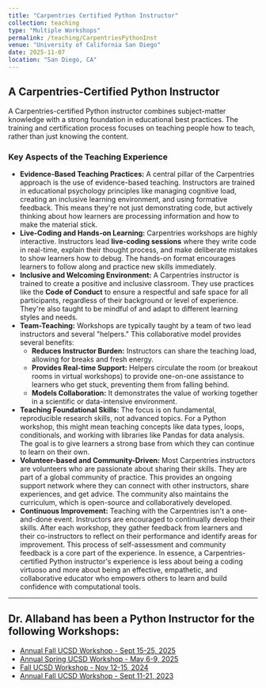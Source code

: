 ```yaml
---
title: "Carpentries Certified Python Instructor"
collection: teaching
type: "Multiple Workshops"
permalink: /teaching/CarpentriesPythonInst
venue: "University of California San Diego"
date: 2025-11-07
location: "San Diego, CA"
---
```

## A Carpentries-Certified Python Instructor
A Carpentries-certified Python instructor combines subject-matter knowledge with a strong foundation in educational best practices. The training and certification process focuses on teaching people how to teach, rather than just knowing the content.
### Key Aspects of the Teaching Experience
* **Evidence-Based Teaching Practices:** A central pillar of the Carpentries approach is the use of evidence-based teaching. Instructors are trained in educational psychology principles like managing cognitive load, creating an inclusive learning environment, and using formative feedback. This means they're not just demonstrating code, but actively thinking about how learners are processing information and how to make the material stick.
* **Live-Coding and Hands-on Learning:** Carpentries workshops are highly interactive. Instructors lead **live-coding sessions** where they write code in real-time, explain their thought process, and make deliberate mistakes to show learners how to debug. The hands-on format encourages learners to follow along and practice new skills immediately.
* **Inclusive and Welcoming Environment:** A Carpentries instructor is trained to create a positive and inclusive classroom. They use practices like the **Code of Conduct** to ensure a respectful and safe space for all participants, regardless of their background or level of experience. They're also taught to be mindful of and adapt to different learning styles and needs.
* **Team-Teaching:** Workshops are typically taught by a team of two lead instructors and several "helpers." This collaborative model provides several benefits:
    * **Reduces Instructor Burden:** Instructors can share the teaching load, allowing for breaks and fresh energy.
    * **Provides Real-time Support:** Helpers circulate the room (or breakout rooms in virtual workshops) to provide one-on-one assistance to learners who get stuck, preventing them from falling behind.
    * **Models Collaboration:** It demonstrates the value of working together in a scientific or data-intensive environment.
* **Teaching Foundational Skills:** The focus is on fundamental, reproducible research skills, not advanced topics. For a Python workshop, this might mean teaching concepts like data types, loops, conditionals, and working with libraries like Pandas for data analysis. The goal is to give learners a strong base from which they can continue to learn on their own.
* **Volunteer-based and Community-Driven:** Most Carpentries instructors are volunteers who are passionate about sharing their skills. They are part of a global community of practice. This provides an ongoing support network where they can connect with other instructors, share experiences, and get advice. The community also maintains the curriculum, which is open-source and collaboratively developed.
* **Continuous Improvement:** Teaching with the Carpentries isn't a one-and-done event. Instructors are encouraged to continually develop their skills. After each workshop, they gather feedback from learners and their co-instructors to reflect on their performance and identify areas for improvement. This process of self-assessment and community feedback is a core part of the experience.
In essence, a Carpentries-certified Python instructor's experience is less about being a coding virtuoso and more about being an effective, empathetic, and collaborative educator who empowers others to learn and build confidence with computational tools.
---
## Dr. Allaband has been a Python Instructor for the following Workshops:
* [Annual Fall UCSD Workshop - Sept 15-25, 2025](https://jmjamison.github.io/2025-09-15-UC/)
* [Annual Spring UCSD Workshop - May 6-9, 2025](https://kcdunn1.github.io/2025-05-06-UCSD-ONLINE/)
* [Fall UCSD Workshop - Nov 12-15, 2024](https://u2ng.github.io/2024-11-12-UCSD-online/)
* [Annual Fall UCSD Workshop - Sept 11-21, 2023](https://ucsdlib.github.io/2023-09-11-uc-carpentries/)

